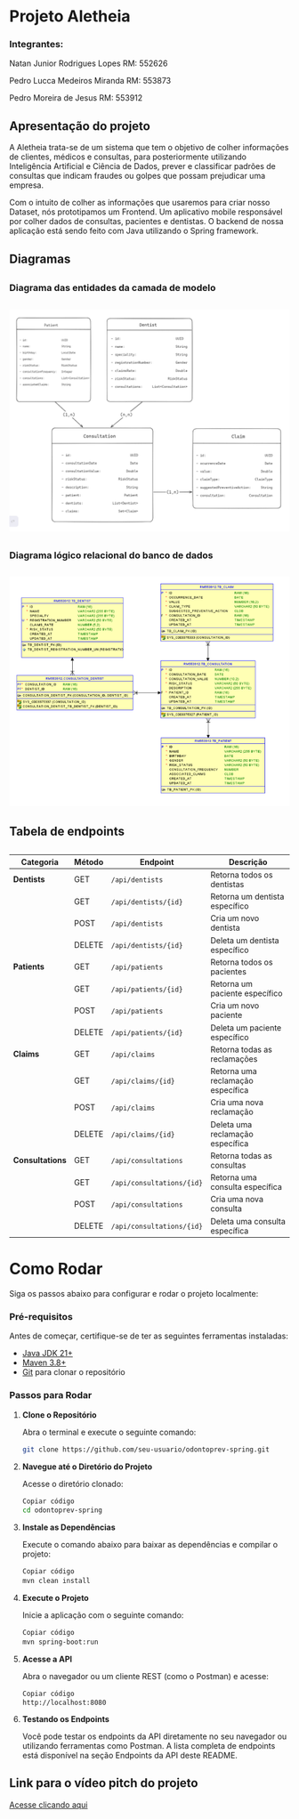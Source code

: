 # Projeto Aletheia

### Integrantes:

Natan Junior Rodrigues Lopes   RM: 552626

Pedro Lucca Medeiros Miranda   RM: 553873

Pedro Moreira de Jesus         RM: 553912

## Apresentação do projeto

A Aletheia trata-se de um sistema que tem
o objetivo de colher informações de clientes,
médicos e consultas, para posteriormente utilizando
Inteligência Artificial e Ciência de Dados,
prever e classificar padrões de consultas que
indicam fraudes ou golpes que possam prejudicar
uma empresa.

Com o intuito de colher as informações que usaremos
para criar nosso Dataset, nós prototipamos um Frontend.
Um aplicativo mobile responsável por colher dados de
consultas, pacientes e dentistas. O backend de nossa
aplicação está sendo feito com Java utilizando o
Spring framework.

## Diagramas
##
### Diagrama das entidades da camada de modelo
##
![img.png](img.png)
##
### Diagrama lógico relacional do banco de dados
##
![img_1.png](img_1.png)

##

## Tabela de endpoints
##
| Categoria       | Método | Endpoint                      | Descrição                        |
|-----------------|--------|------------------------------|----------------------------------|
| **Dentists**    | GET    | `/api/dentists`              | Retorna todos os dentistas      |
|                 | GET    | `/api/dentists/{id}`         | Retorna um dentista específico  |
|                 | POST   | `/api/dentists`              | Cria um novo dentista           |
|                 | DELETE | `/api/dentists/{id}`         | Deleta um dentista específico   |
| **Patients**    | GET    | `/api/patients`              | Retorna todos os pacientes      |
|                 | GET    | `/api/patients/{id}`         | Retorna um paciente específico  |
|                 | POST   | `/api/patients`              | Cria um novo paciente           |
|                 | DELETE | `/api/patients/{id}`         | Deleta um paciente específico   |
| **Claims**      | GET    | `/api/claims`                | Retorna todas as reclamações    |
|                 | GET    | `/api/claims/{id}`           | Retorna uma reclamação específica|
|                 | POST   | `/api/claims`                | Cria uma nova reclamação        |
|                 | DELETE | `/api/claims/{id}`           | Deleta uma reclamação específica|
| **Consultations**| GET    | `/api/consultations`        | Retorna todas as consultas      |
|                 | GET    | `/api/consultations/{id}`    | Retorna uma consulta específica |
|                 | POST   | `/api/consultations`         | Cria uma nova consulta          |
|                 | DELETE | `/api/consultations/{id}`    | Deleta uma consulta específica  |

# Como Rodar

Siga os passos abaixo para configurar e rodar o projeto localmente:

### Pré-requisitos

Antes de começar, certifique-se de ter as seguintes ferramentas instaladas:

- [Java JDK 21+](https://www.oracle.com/java/technologies/javase-jdk21-downloads.html)
- [Maven 3.8+](https://maven.apache.org/download.cgi)
- [Git](https://git-scm.com/) para clonar o repositório

### Passos para Rodar

1. **Clone o Repositório**

   Abra o terminal e execute o seguinte comando:

   ```bash
   git clone https://github.com/seu-usuario/odontoprev-spring.git
   ```

2. **Navegue até o Diretório do Projeto**


   Acesse o diretório clonado:

   ```bash
   Copiar código
   cd odontoprev-spring
   ```
3. **Instale as Dependências**

   Execute o comando abaixo para baixar as dependências e compilar o projeto:

   ```bash
   Copiar código
   mvn clean install
   ```
4. **Execute o Projeto**

   Inicie a aplicação com o seguinte comando:

   ```bash
   Copiar código
   mvn spring-boot:run
   ```

5. **Acesse a API**

   Abra o navegador ou um cliente REST (como o Postman) e acesse:

   ```arduino
   Copiar código
   http://localhost:8080
   ```

6. **Testando os Endpoints**

   Você pode testar os endpoints da API diretamente no seu navegador ou utilizando ferramentas como Postman. A lista completa de endpoints está disponível na seção Endpoints da API deste README.

## Link para o vídeo pitch do projeto

[Acesse clicando aqui](https://youtu.be/MHIPHuJgK2s)

